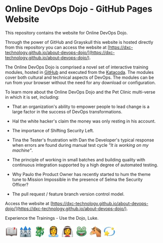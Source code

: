 # Online DevOps Dojo - GitHub Pages Website

This repository contains the website for Online DevOps Dojo. 

Through the power of GitHub and Grayskull this website is hosted directly from this repository you can access the website at [https://dxc-technology.github.io/about-devops-dojo/](https://dxc-technology.github.io/about-devops-dojo/).

The Online DevOps Dojo is comprised a novel set of interactive training modules, hosted in [GitHub](https://github.com/dxc-technology/online-devops-dojo) and executed from the [Katacoda](https://dxc-technology.github.io/about-devops-dojo/modules/). The modules cover both cultural and technical aspects of DevOps. The modules can be run from your browser without the need for any download or configuration.

To learn more about the Online DevOps Dojo and the Pet Clinic multi-verse in which it is set, including:

 - That an organization's ability to empower people to lead change is a large factor in the success of DevOps transformations.

 - Hal the white hacker's claim the money was only resting in his account.

 - The importance of Shifting Security Left.

 - Tina the Tester's frustration with Dan the Developer's typical response when errors are found during manual test cycle _"It is working on my machine"_.

 - The principle of working in small batches and building quality with continuous integration supported by a high degree of automated testing.

 - Why Paulo the Product Owner has recently started to hum the theme tune to Mission Impossible in the presence of Selma the Security Officer?

 - The pull request / feature branch version control model.

Access the website at [https://dxc-technology.github.io/about-devops-dojo/](https://dxc-technology.github.io/about-devops-dojo/).

Experience the Trainings - Use the Dojo, Luke.

![](images/onceuponatime.jpg)
